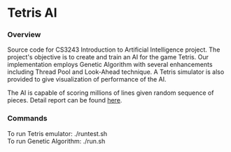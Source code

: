 # Tetris AI

### Overview

Source code for CS3243 Introduction to Artificial Intelligence project. The project's objective is to create and train an AI for the game Tetris. Our implementation employs Genetic Algorithm with several enhancements including Thread Pool and Look-Ahead technique. A Tetris simulator is also provided to give visualization of performance of the AI.

The AI is capable of scoring millions of lines given random sequence of pieces. Detail report can be found [here](https://docs.google.com/document/d/1YLzTAvbQ_LZtmOkrmQT0lQ6Rz2sCSoWBRdTuV5zKxbA/edit?usp=sharing).

### Commands

To run Tetris emulator: ./runtest.sh  
To run Genetic Algorithm: ./run.sh
